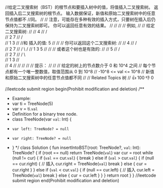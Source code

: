 //给定二叉搜索树（BST）的根节点和要插入树中的值，将值插入二叉搜索树。 返回插入后二叉搜索树的根节点。 输入数据保证，新值和原始二叉搜索树中的任意节点值都不
//同。 
//
// 注意，可能存在多种有效的插入方式，只要树在插入后仍保持为二叉搜索树即可。 你可以返回任意有效的结果。 
//
// 
//
// 例如, 
//
// 给定二叉搜索树:
//
//        4
//       / \
//      2   7
//     / \
//    1   3
//
//和 插入的值: 5
// 
//
// 你可以返回这个二叉搜索树: 
//
//          4
//       /   \
//      2     7
//     / \   /
//    1   3 5
// 
//
// 或者这个树也是有效的: 
//
//          5
//       /   \
//      2     7
//     / \   
//    1   3
//         \
//          4
// 
//
// 
//
// 提示： 
//
// 
// 给定的树上的节点数介于 0 和 10^4 之间 
// 每个节点都有一个唯一整数值，取值范围从 0 到 10^8 
// -10^8 <= val <= 10^8 
// 新值和原始二叉搜索树中的任意节点值都不同 
// 
// Related Topics 树 
// 👍 100 👎 0


//leetcode submit region begin(Prohibit modification and deletion)
/**
 * Example:
 * var ti = TreeNode(5)
 * var v = ti.`val`
 * Definition for a binary tree node.
 * class TreeNode(var `val`: Int) {
 *     var left: TreeNode? = null
 *     var right: TreeNode? = null
 * }
 */
class Solution {
    fun insertIntoBST(root: TreeNode?, `val`: Int): TreeNode? {
        if (root == null) return TreeNode(`val`)
        var cur = root
        while (null != cur) {
            if (`val` == cur.`val`) {
                break
            } else if (`val` > cur.`val`) {
                if (null == cur.right) {
                    // 插入
                    cur.right = TreeNode(`val`)
                    break
                } else {
                    cur = cur.right
                }
            } else if (`val` < cur.`val`) {
                if (null == cur.left) {
                    // 插入
                    cur.left = TreeNode(`val`)
                    break
                } else {
                    cur = cur.left
                }
            }
        }
        return root
    }
}
//leetcode submit region end(Prohibit modification and deletion)

